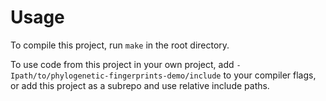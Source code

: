 # Usage

To compile this project, run `make` in the root directory.

To use code from this project in your own project, add `-Ipath/to/phylogenetic-fingerprints-demo/include`
to your compiler flags, or add this project as a subrepo and use relative include paths.
